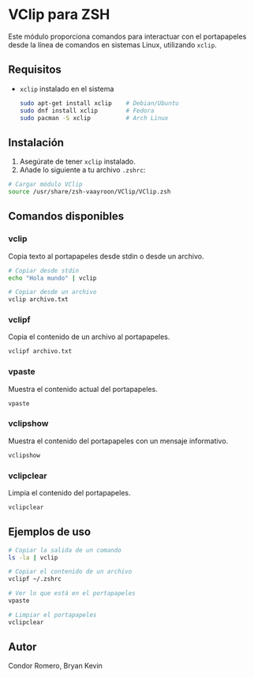 # VClip para ZSH

Este módulo proporciona comandos para interactuar con el portapapeles desde la línea de comandos en sistemas Linux, utilizando `xclip`.

## Requisitos

- `xclip` instalado en el sistema
  ```bash
  sudo apt-get install xclip    # Debian/Ubuntu
  sudo dnf install xclip        # Fedora
  sudo pacman -S xclip          # Arch Linux
  ```

## Instalación

1. Asegúrate de tener `xclip` instalado.
2. Añade lo siguiente a tu archivo `.zshrc`:

```zsh
# Cargar módulo VClip
source /usr/share/zsh-vaayroon/VClip/VClip.zsh
```

## Comandos disponibles

### vclip

Copia texto al portapapeles desde stdin o desde un archivo.

```bash
# Copiar desde stdin
echo "Hola mundo" | vclip

# Copiar desde un archivo
vclip archivo.txt
```

### vclipf

Copia el contenido de un archivo al portapapeles.

```bash
vclipf archivo.txt
```

### vpaste

Muestra el contenido actual del portapapeles.

```bash
vpaste
```

### vclipshow

Muestra el contenido del portapapeles con un mensaje informativo.

```bash
vclipshow
```

### vclipclear

Limpia el contenido del portapapeles.

```bash
vclipclear
```

## Ejemplos de uso

```bash
# Copiar la salida de un comando
ls -la | vclip

# Copiar el contenido de un archivo
vclipf ~/.zshrc

# Ver lo que está en el portapapeles
vpaste

# Limpiar el portapapeles
vclipclear
```

## Autor

Condor Romero, Bryan Kevin
